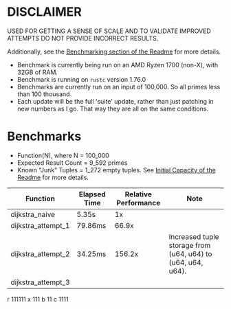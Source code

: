 # DISCLAIMER
USED FOR GETTING A SENSE OF SCALE AND TO VALIDATE IMPROVED ATTEMPTS DO NOT PROVIDE INCORRECT RESULTS.

Additionally, see the [Benchmarking section of the Readme](readme.md#0---benchmarking-not-so-fun-yet) for more details.

- Benchmark is currently being run on an AMD Ryzen 1700 (non-X), with 32GB of RAM.
- Benchmark is running on `rustc` version 1.76.0
- Benchmarks are currently run on an input of 100,000. So all primes less than 100 thousand.
- Each update will be the full 'suite' update, rather than just patching in new numbers as I go. That way they are all on the same conditions.

# Benchmarks

- Function(N), where N = 100_000
- Expected Result Count = 9_592 primes
- Known "Junk" Tuples = 1_272 empty tuples. See [Initial Capacity of the Readme](readme.md#1---initial-capacity-allocation--prime-counting) for more details.

| Function           | Elapsed Time | Relative Performance | Note                                                        |
|--------------------|--------------|----------------------|-------------------------------------------------------------|
| dijkstra_naive     | 5.35s        | 1x                   |                                                             |
| dijkstra_attempt_1 | 79.86ms      | 66.9x                |                                                             |
| dijkstra_attempt_2 | 34.25ms      | 156.2x               | Increased tuple storage from (u64, u64) to (u64, u64, u64). |
| dijkstra_attempt_3 |              |                      |                                                             |

r 111111
x 111
b 11
c 1111
